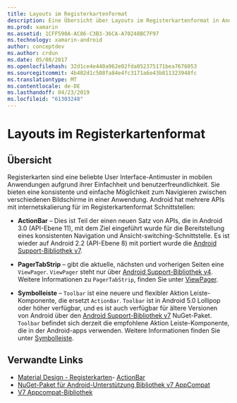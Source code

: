 ```yaml
---
title: Layouts im Registerkartenformat
description: Eine Übersicht über Layouts im Registerkartenformat in Android
ms.prod: xamarin
ms.assetid: 1CFF590A-AC86-C3B3-36CA-A70248BC7F97
ms.technology: xamarin-android
author: conceptdev
ms.author: crdun
ms.date: 05/08/2017
ms.openlocfilehash: 32d1ce4e440a962e02fda052375171bea7676053
ms.sourcegitcommit: 4b402d1c508fa84e4fc3171a6e43b811323948fc
ms.translationtype: MT
ms.contentlocale: de-DE
ms.lasthandoff: 04/23/2019
ms.locfileid: "61303248"
---
```

# <a name="tabbed-layouts"></a>Layouts im Registerkartenformat


## <a name="overview"></a>Übersicht

Registerkarten sind eine beliebte User Interface-Antimuster in mobilen Anwendungen aufgrund ihrer Einfachheit und benutzerfreundlichkeit. Sie bieten eine konsistente und einfache Möglichkeit zum Navigieren zwischen verschiedenen Bildschirme in einer Anwendung. Android hat mehrere APIs mit internetskalierung für im Registerkartenformat Schnittstellen: 

-   **ActionBar** &ndash; Dies ist Teil der einen neuen Satz von APIs, die in Android 3.0 (API-Ebene 11), mit dem Ziel eingeführt wurde für die Bereitstellung eines konsistenten Navigation und Ansicht-switching-Schnittstelle. Es ist wieder auf Android 2.2 (API-Ebene 8) mit portiert wurde die [Android Support-Bibliothek v7](https://www.nuget.org/packages/Xamarin.Android.Support.v7.AppCompat/). 

-   **PagerTabStrip** &ndash; gibt die aktuelle, nächsten und vorherigen Seiten eine `ViewPager`. `ViewPager` steht nur über [Android Support-Bibliothek v4](https://www.nuget.org/packages/Xamarin.Android.Support.v4/).
     Weitere Informationen zu `PagerTabStrip`, finden Sie unter [ViewPager](~/android/user-interface/controls/view-pager/index.md).

-   **Symbolleiste** &ndash; `Toolbar` ist eine neuere und flexibler Aktion Leiste-Komponente, die ersetzt `ActionBar`. `Toolbar` ist in Android 5.0 Lollipop oder höher verfügbar, und es ist auch verfügbar für ältere Versionen von Android über den [Android Support-Bibliothek v7](https://www.nuget.org/packages/Xamarin.Android.Support.v7.AppCompat/) NuGet-Paket. 
    `Toolbar` befindet sich derzeit die empfohlene Aktion Leiste-Komponente, die in der Android-apps verwenden.
    Weitere Informationen finden Sie unter [Symbolleiste](~/android/user-interface/controls/tool-bar/index.md). 



## <a name="related-links"></a>Verwandte Links

- [Material Design - Registerkarten](https://material.io/guidelines/components/tabs.html)- [ActionBar](https://developer.android.com/guide/topics/ui/actionbar.html)
- [NuGet-Paket für Android-Unterstützung Bibliothek v7 AppCompat](https://www.nuget.org/packages/Xamarin.Android.Support.v7.AppCompat/)
- [V7 Appcompat-Bibliothek](https://developer.android.com/tools/support-library/features.html#v7-appcompat)
